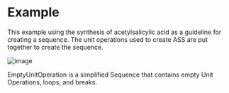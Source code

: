 # Example

This example using the synthesis of acetylsalicylic acid as a guideline for creating a sequence. The unit operations used to create ASS are put together to create the sequence. 

![image](https://github.com/Gressling/S88-NG/assets/21124662/bbc10a05-2249-4e6e-a6e9-1f54d07342f2)


EmptyUnitOperation is a simplified Sequence that contains empty Unit Operations, loops, and breaks.
